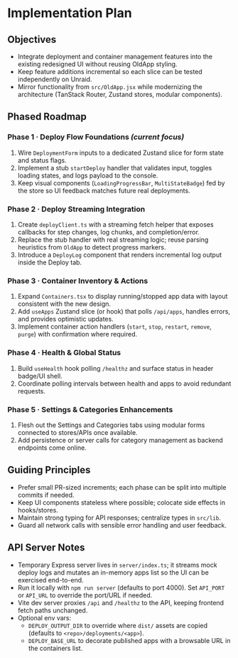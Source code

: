 # Implementation Plan

## Objectives
- Integrate deployment and container management features into the existing redesigned UI without reusing OldApp styling.
- Keep feature additions incremental so each slice can be tested independently on Unraid.
- Mirror functionality from `src/OldApp.jsx` while modernizing the architecture (TanStack Router, Zustand stores, modular components).

## Phased Roadmap

### Phase 1 · Deploy Flow Foundations *(current focus)*
1. Wire `DeploymentForm` inputs to a dedicated Zustand slice for form state and status flags.
2. Implement a stub `startDeploy` handler that validates input, toggles loading states, and logs payload to the console.
3. Keep visual components (`LoadingProgressBar`, `MultiStateBadge`) fed by the store so UI feedback matches future real deployments.

### Phase 2 · Deploy Streaming Integration
1. Create `deployClient.ts` with a streaming fetch helper that exposes callbacks for step changes, log chunks, and completion/error.
2. Replace the stub handler with real streaming logic; reuse parsing heuristics from `OldApp` to detect progress markers.
3. Introduce a `DeployLog` component that renders incremental log output inside the Deploy tab.

### Phase 3 · Container Inventory & Actions
1. Expand `Containers.tsx` to display running/stopped app data with layout consistent with the new design.
2. Add `useApps` Zustand slice (or hook) that polls `/api/apps`, handles errors, and provides optimistic updates.
3. Implement container action handlers (`start`, `stop`, `restart`, `remove`, `purge`) with confirmation where required.

### Phase 4 · Health & Global Status
1. Build `useHealth` hook polling `/healthz` and surface status in header badge/UI shell.
2. Coordinate polling intervals between health and apps to avoid redundant requests.

### Phase 5 · Settings & Categories Enhancements
1. Flesh out the Settings and Categories tabs using modular forms connected to stores/APIs once available.
2. Add persistence or server calls for category management as backend endpoints come online.

## Guiding Principles
- Prefer small PR-sized increments; each phase can be split into multiple commits if needed.
- Keep UI components stateless where possible; colocate side effects in hooks/stores.
- Maintain strong typing for API responses; centralize types in `src/lib`.
- Guard all network calls with sensible error handling and user feedback.

## API Server Notes
- Temporary Express server lives in `server/index.ts`; it streams mock deploy logs and mutates an in-memory apps list so the UI can be exercised end-to-end.
- Run it locally with `npm run server` (defaults to port 4000). Set `API_PORT` or `API_URL` to override the port/URL if needed.
- Vite dev server proxies `/api` and `/healthz` to the API, keeping frontend fetch paths unchanged.
- Optional env vars:
  - `DEPLOY_OUTPUT_DIR` to override where `dist/` assets are copied (defaults to `<repo>/deployments/<app>`).
  - `DEPLOY_BASE_URL` to decorate published apps with a browsable URL in the containers list.
